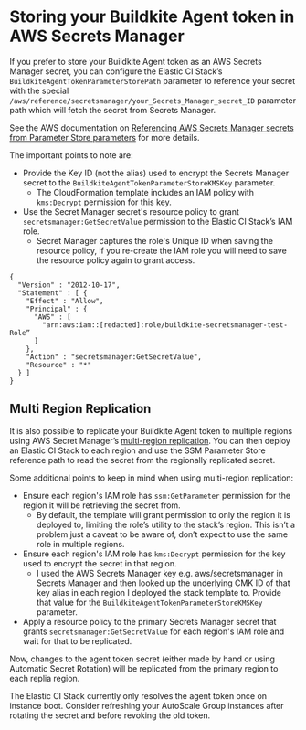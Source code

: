 # Storing your Buildkite Agent token in AWS Secrets Manager

If you prefer to store your Buildkite Agent token as an AWS Secrets Manager secret,
you can configure the Elastic CI Stack’s `BuildkiteAgentTokenParameterStorePath`
parameter to reference your secret with the special `/aws/reference/secretsmanager/your_Secrets_Manager_secret_ID` parameter path which will fetch the secret from Secrets Manager.

See the AWS documentation on [Referencing AWS Secrets Manager secrets from Parameter Store parameters](https://docs.aws.amazon.com/systems-manager/latest/userguide/integration-ps-secretsmanager.html)
for more details.

The important points to note are:

- Provide the Key ID (not the alias) used to encrypt the Secrets Manager secret to the `BuildkiteAgentTokenParameterStoreKMSKey` parameter.
	- The CloudFormation template includes an IAM policy with `kms:Decrypt` permission for this key.
- Use the Secret Manager secret's resource policy to grant `secretsmanager:GetSecretValue` permission to the Elastic CI Stack’s IAM role.
	- Secret Manager captures the role's Unique ID when saving the resource policy, if you re-create the IAM role you will need to save the resource policy again to grant access.

```
{
  "Version" : "2012-10-17",
  "Statement" : [ {
    "Effect" : "Allow",
    "Principal" : {
      "AWS" : [
        "arn:aws:iam::[redacted]:role/buildkite-secretsmanager-test-Role”
      ]
    },
    "Action" : "secretsmanager:GetSecretValue",
    "Resource" : "*"
  } ]
}
```

## Multi Region Replication

It is also possible to replicate your Buildkite Agent token to multiple regions using
AWS Secret Manager’s [multi-region replication](https://docs.aws.amazon.com/secretsmanager/latest/userguide/create-manage-multi-region-secrets.html). You can then deploy an Elastic CI Stack to each region
and use the SSM Parameter Store reference path to read the secret from the regionally replicated secret.

Some additional points to keep in mind when using multi-region replication:

- Ensure each region's IAM role has `ssm:GetParameter` permission for the region it will be retrieving the secret from.
    - By default, the template will grant permission to only the region it is deployed to, limiting the role’s utility to the stack’s region. This isn’t a problem just a caveat to be aware of, don’t expect to use the same role in multiple regions.
- Ensure each region's IAM role has `kms:Decrypt` permission for the key used to encrypt the secret in that region.
    - I used the AWS Secrets Manager key e.g. aws/secretsmanager in Secrets Manager and then looked up the underlying CMK ID of that key alias in each region I deployed the stack template to. Provide that value for the `BuildkiteAgentTokenParameterStoreKMSKey` parameter.
- Apply a resource policy to the primary Secrets Manager secret that grants `secretsmanager:GetSecretValue` for each region's IAM role and wait for that to be replicated.

Now, changes to the agent token secret (either made by hand or using Automatic Secret Rotation) will be replicated from the primary region to each replia region.

The Elastic CI Stack currently only resolves the agent token once on instance boot. Consider refreshing your
AutoScale Group instances after rotating the secret and before revoking the old token.